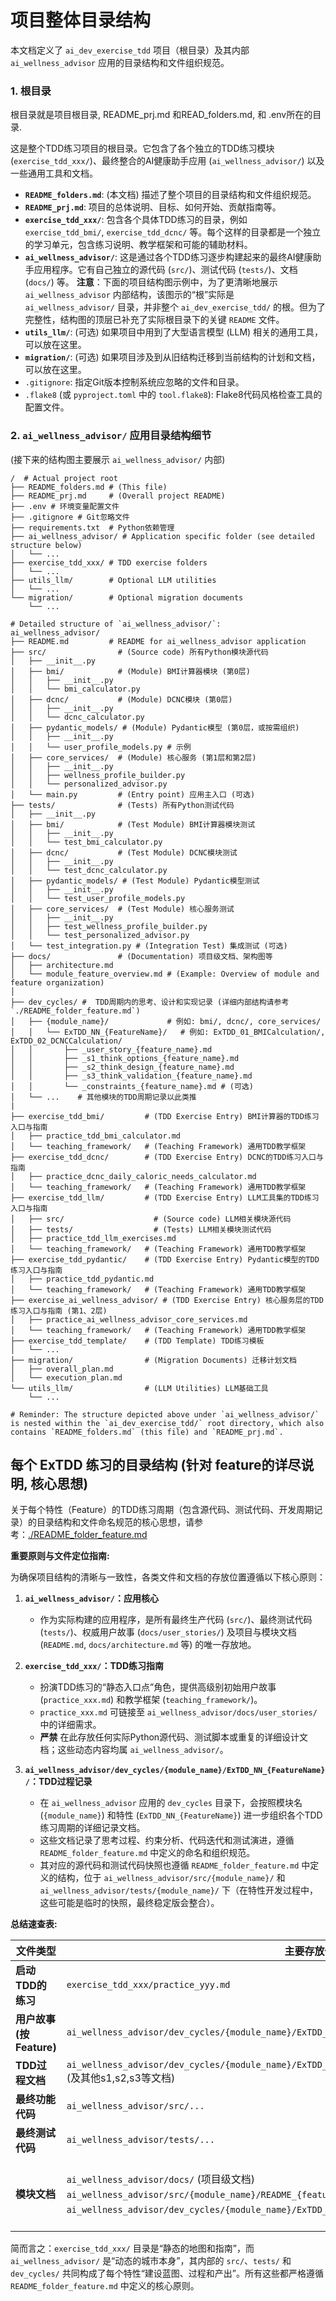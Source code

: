 # 项目整体目录结构

本文档定义了 `ai_dev_exercise_tdd` 项目（根目录）及其内部 `ai_wellness_advisor` 应用的目录结构和文件组织规范。

### 1. 根目录 

根目录就是项目根目录, README_prj.md 和READ_folders.md, 和 .env所在的目录.

这是整个TDD练习项目的根目录。它包含了各个独立的TDD练习模块 (`exercise_tdd_xxx/`)、最终整合的AI健康助手应用 (`ai_wellness_advisor/`) 以及一些通用工具和文档。

*   **`README_folders.md`**: (本文档) 描述了整个项目的目录结构和文件组织规范。
*   **`README_prj.md`**: 项目的总体说明、目标、如何开始、贡献指南等。
*   **`exercise_tdd_xxx/`**: 包含各个具体TDD练习的目录，例如 `exercise_tdd_bmi/`, `exercise_tdd_dcnc/` 等。每个这样的目录都是一个独立的学习单元，包含练习说明、教学框架和可能的辅助材料。
*   **`ai_wellness_advisor/`**: 这是通过各个TDD练习逐步构建起来的最终AI健康助手应用程序。它有自己独立的源代码 (`src/`)、测试代码 (`tests/`)、文档 (`docs/`) 等。 **注意**：下面的项目结构图示例中，为了更清晰地展示 `ai_wellness_advisor` 内部结构，该图示的“根”实际是 `ai_wellness_advisor/` 目录，并非整个 `ai_dev_exercise_tdd/` 的根。但为了完整性，结构图的顶层已补充了实际根目录下的关键 `README` 文件。
*   **`utils_llm/`**: (可选) 如果项目中用到了大型语言模型 (LLM) 相关的通用工具，可以放在这里。
*   **`migration/`**: (可选) 如果项目涉及到从旧结构迁移到当前结构的计划和文档，可以放在这里。
*   `.gitignore`: 指定Git版本控制系统应忽略的文件和目录。
*   `.flake8` (或 `pyproject.toml` 中的 `tool.flake8`): Flake8代码风格检查工具的配置文件。

### 2. `ai_wellness_advisor/` 应用目录结构细节

(接下来的结构图主要展示 `ai_wellness_advisor/` 内部)

```
/  # Actual project root
├── README_folders.md # (This file)
├── README_prj.md     # (Overall project README)
├── .env # 环境变量配置文件
├── .gitignore # Git忽略文件
├── requirements.txt  # Python依赖管理
├── ai_wellness_advisor/ # Application specific folder (see detailed structure below)
│   └── ...
├── exercise_tdd_xxx/ # TDD exercise folders
│   └── ...
├── utils_llm/        # Optional LLM utilities
│   └── ...
└── migration/        # Optional migration documents
    └── ...

# Detailed structure of `ai_wellness_advisor/`:
ai_wellness_advisor/
├── README.md         # README for ai_wellness_advisor application
├── src/                # (Source code) 所有Python模块源代码
│   ├── __init__.py
│   ├── bmi/            # (Module) BMI计算器模块 (第0层)
│   │   ├── __init__.py
│   │   └── bmi_calculator.py
│   ├── dcnc/           # (Module) DCNC模块 (第0层)
│   │   ├── __init__.py
│   │   └── dcnc_calculator.py
│   ├── pydantic_models/ # (Module) Pydantic模型 (第0层，或按需组织)
│   │   ├── __init__.py
│   │   └── user_profile_models.py # 示例
│   ├── core_services/  # (Module) 核心服务 (第1层和第2层)
│   │   ├── __init__.py
│   │   ├── wellness_profile_builder.py
│   │   └── personalized_advisor.py
│   └── main.py         # (Entry point) 应用主入口 (可选)
├── tests/              # (Tests) 所有Python测试代码
│   ├── __init__.py
│   ├── bmi/            # (Test Module) BMI计算器模块测试
│   │   ├── __init__.py
│   │   └── test_bmi_calculator.py
│   ├── dcnc/           # (Test Module) DCNC模块测试
│   │   ├── __init__.py
│   │   └── test_dcnc_calculator.py
│   ├── pydantic_models/ # (Test Module) Pydantic模型测试
│   │   ├── __init__.py
│   │   └── test_user_profile_models.py
│   ├── core_services/  # (Test Module) 核心服务测试
│   │   ├── __init__.py
│   │   ├── test_wellness_profile_builder.py
│   │   └── test_personalized_advisor.py
│   └── test_integration.py # (Integration Test) 集成测试 (可选)
├── docs/               # (Documentation) 项目级文档、架构图等
│   ├── architecture.md
│   └── module_feature_overview.md # (Example: Overview of module and feature organization)
│   
├── dev_cycles/ #  TDD周期内的思考、设计和实现记录 (详细内部结构请参考 `./README_folder_feature.md`)
│   ├── {module_name}/             # 例如: bmi/, dcnc/, core_services/
│   │   └── ExTDD_NN_{FeatureName}/   # 例如: ExTDD_01_BMICalculation/, ExTDD_02_DCNCCalculation/
│   │       ├── _user_story_{feature_name}.md
│   │       ├── _s1_think_options_{feature_name}.md
│   │       ├── _s2_think_design_{feature_name}.md
│   │       ├── _s3_think_validation_{feature_name}.md
│   │       └── _constraints_{feature_name}.md # (可选)
│   └── ...    # 其他模块的TDD周期记录以此类推
|
├── exercise_tdd_bmi/         # (TDD Exercise Entry) BMI计算器的TDD练习入口与指南
│   ├── practice_tdd_bmi_calculator.md
│   └── teaching_framework/   # (Teaching Framework) 通用TDD教学框架
├── exercise_tdd_dcnc/        # (TDD Exercise Entry) DCNC的TDD练习入口与指南
│   ├── practice_dcnc_daily_caloric_needs_calculator.md
│   └── teaching_framework/   # (Teaching Framework) 通用TDD教学框架
├── exercise_tdd_llm/         # (TDD Exercise Entry) LLM工具集的TDD练习入口与指南
│   ├── src/                    # (Source code) LLM相关模块源代码
│   ├── tests/                  # (Tests) LLM相关模块测试代码
│   ├── practice_tdd_llm_exercises.md
│   └── teaching_framework/   # (Teaching Framework) 通用TDD教学框架
├── exercise_tdd_pydantic/    # (TDD Exercise Entry) Pydantic模型的TDD练习入口与指南
│   ├── practice_tdd_pydantic.md
│   └── teaching_framework/   # (Teaching Framework) 通用TDD教学框架
├── exercise_ai_wellness_advisor/ # (TDD Exercise Entry) 核心服务层的TDD练习入口与指南 (第1、2层)
│   ├── practice_ai_wellness_advisor_core_services.md
│   └── teaching_framework/   # (Teaching Framework) 通用TDD教学框架
├── exercise_tdd_template/    # (TDD Template) TDD练习模板
│   └── ...
├── migration/                # (Migration Documents) 迁移计划文档
│   ├── overall_plan.md
│   └── execution_plan.md
└── utils_llm/                # (LLM Utilities) LLM基础工具
    └── ...

# Reminder: The structure depicted above under `ai_wellness_advisor/` is nested within the `ai_dev_exercise_tdd/` root directory, which also contains `README_folders.md` (this file) and `README_prj.md`.

```

## 每个 ExTDD 练习的目录结构 (针对 feature的详尽说明, 核心思想)

关于每个特性（Feature）的TDD练习周期（包含源代码、测试代码、开发周期记录）的目录结构和文件命名规范的核心思想，请参考：[./README_folder_feature.md](./README_folder_feature.md)


**重要原则与文件定位指南:**

为确保项目结构的清晰与一致性，各类文件和文档的存放位置遵循以下核心原则：

1.  **`ai_wellness_advisor/`：应用核心**
    *   作为实际构建的应用程序，是所有最终生产代码 (`src/`)、最终测试代码 (`tests/`)、权威用户故事 (`docs/user_stories/`) 及项目与模块文档 (`README.md`, `docs/architecture.md` 等) 的唯一存放地。

2.  **`exercise_tdd_xxx/`：TDD练习指南**
    *   扮演TDD练习的“静态入口点”角色，提供高级别初始用户故事 (`practice_xxx.md`) 和教学框架 (`teaching_framework/`)。
    *   `practice_xxx.md` 可链接至 `ai_wellness_advisor/docs/user_stories/` 中的详细需求。
    *   **严禁** 在此存放任何实际Python源代码、测试脚本或重复的详细设计文档；这些动态内容均属 `ai_wellness_advisor/`。

3.  **`ai_wellness_advisor/dev_cycles/{module_name}/ExTDD_NN_{FeatureName}/`：TDD过程记录**
    *   在 `ai_wellness_advisor` 应用的 `dev_cycles` 目录下，会按照模块名 (`{module_name}`) 和特性 (`ExTDD_NN_{FeatureName}`) 进一步组织各个TDD练习周期的详细记录文档。
    *   这些文档记录了思考过程、约束分析、代码迭代和测试演进，遵循 `README_folder_feature.md` 中定义的命名和组织规范。
    *   其对应的源代码和测试代码快照也遵循 `README_folder_feature.md` 中定义的结构，位于 `ai_wellness_advisor/src/{module_name}/` 和 `ai_wellness_advisor/tests/{module_name}/` 下（在特性开发过程中，这些可能是临时的快照，最终稳定版会整合）。

**总结速查表:**

| 文件类型             | 主要存放位置                                                                 | 说明                                                                                                |
| -------------------- | ---------------------------------------------------------------------------- | --------------------------------------------------------------------------------------------------- |
| **启动TDD的练习** | `exercise_tdd_xxx/practice_yyy.md`                                              | 高级别、练习入口                                                                                            |
| **用户故事(按Feature)**     | `ai_wellness_advisor/dev_cycles/{module_name}/ExTDD_NN_{FeatureName}/_user_story_{feature_name}.md`                                     | 模块化、权威版本，遵循特性开发周期文档规范                                                                                        |
| **TDD过程文档**      | `ai_wellness_advisor/dev_cycles/{module_name}/ExTDD_NN_{FeatureName}/_user_story_{feature_name}.md` (及其他s1,s2,s3等文档) | 记录每个TDD周期的详细思考、设计和实现过程。 |
| **最终功能代码**     | `ai_wellness_advisor/src/...`                                                   | 功能代码                                                                                          |
| **最终测试代码**     | `ai_wellness_advisor/tests/...`                                                 | 测试代码                                                                                          |
| **模块文档** | `ai_wellness_advisor/docs/` (项目级文档) <br> `ai_wellness_advisor/src/{module_name}/README_{feature_name}.md` (特性代码说明) <br> `ai_wellness_advisor/dev_cycles/{module_name}/ExTDD_NN_{FeatureName}/` (特性开发周期文档) | 项目概述、架构图等存放于 `docs/`。特性相关的代码说明和开发周期文档遵循 `README_folder_feature.md` 规范。                                                                              |

简而言之：`exercise_tdd_xxx/` 目录是“静态的地图和指南”，而 `ai_wellness_advisor/` 是“动态的城市本身”，其内部的 `src/`、`tests/` 和 `dev_cycles/` 共同构成了每个特性“建设蓝图、过程和产出”。所有这些都严格遵循 `README_folder_feature.md` 中定义的核心原则。